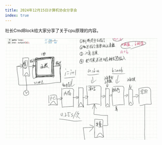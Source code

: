 ```yaml
---
title: 2024年12月15日计算机协会分享会
index: true
---
```


社长CmdBlock给大家分享了关于cpu原理的内容。

![分享内容](Share20241215/image1.jpg)